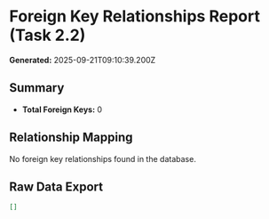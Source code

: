 # Foreign Key Relationships Report (Task 2.2)

**Generated:** 2025-09-21T09:10:39.200Z

## Summary
- **Total Foreign Keys:** 0

## Relationship Mapping

No foreign key relationships found in the database.

## Raw Data Export

```json
[]
```
